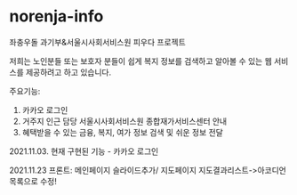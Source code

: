 # norenja-info

좌충우돌 과기부&서울시사회서비스원 피우다 프로젝트

저희는 노인분들 또는 보호자 분들이 쉽게 복지 정보를 검색하고 알아볼 수 있는 웹 서비스를 제공하려고 하고 있습니다.

주요기능:
1. 카카오 로그인
2. 거주지 인근 담당 서울시사회서비스원 종합재가서비스센터 안내
3. 혜택받을 수 있는 금융, 복지, 여가 정보 검색 및 쉬운 정보 전달

2021.11.03. 현재 구현된 기능 - 카카오 로그인

2021.11.23 프론트: 메인페이지 슬라이드추가/ 지도페이지 지도결과리스트->아코디언목록으로 수정!
